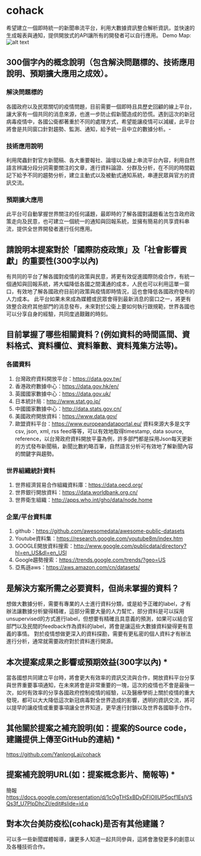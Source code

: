 # cohack
希望建立一個即時統一的新聞串流平台，利用大數據資訊整合解析資訊，並快速的生成報表與通知，提供開放式的API讓所有的開發者可以自行應用。
Demo Map: 
![alt text](hhttps://github.com/YanlongLai/cohack/raw/master/images/1.png "Demo")

## 300個字內的概念說明（包含解決問題標的、技術應用說明、預期擴大應用之成效）。

### 解決問題標的
各國政府以及民眾關切的疫情問題，目前需要一個即時且具歷史回顧的線上平台，讓大家有一個共同的消息來源，也進一步防止假新聞造成的恐慌。遇到這次的新冠病毒疫情中，各國公衛都著重於不同的處理方式，希望能讓疫情可以減緩，此平台將會是共同窗口針對趨勢、監測、通知，給予統一且中立的數據分析。-
### 技術應用說明
利用爬蟲針對官方新聞稿、各大重要報社、論壇以及線上串流平台內容，利用自然語言辨識分段分詞需要關注的文章，進行資料論證、分群及分析，在不同的時間戳記下給予不同的趨勢分析，建立主動式以及被動式通知系統，串連民眾與官方的資訊交流。
### 預期擴大應用
此平台可自動掌握世界關注的任何議題，最即時的了解各國對議題看法包含政府政策走向及民意，也可建立一個統一的通知與回報系統，並擁有簡易的共享資料串流，提供全世界開發者進行任何應用。

## 請說明本提案對於「國際防疫政策」及「社會影響貢獻」的重要性(300字以內)
有共同的平台了解各國對疫情的政策與民意，將更有效促進國際防疫合作，有統一個通知與回報系統，將大幅降低各國之間溝通的成本，人民也可以利用這單一窗口，有效地了解各國政府目前的政策與疫情即時情況，這也會降低各國政府發布的人力成本。
此平台如果未來成為媒體或民眾會得到最新消息的窗口之一，將更有效整合政府其他部門的消息發布，未來對於公衛上要如何執行跟規範，世界各國也可以分享自身的經驗，共同度過艱難的時刻。

## 目前掌握了哪些相關資料？(例如資料的時間區間、資料格式、資料欄位、資料筆數、資料蒐集方法等)。
### 各國資料
1. 台灣政府資料開放平台：https://data.gov.tw/
2. 香港政府數據中心：https://data.gov.hk/en/
3. 英國國家數據中心：https://data.gov.uk/
4. 日本統計局：http://www.stat.go.jp/
5. 中國國家數據中心：http://data.stats.gov.cn/
6. 美國政府開放資料：https://www.data.gov/
7. 歐盟資料平台：https://www.europeandataportal.eu/
資料來源大多是文字csv, json, xml, rss feed等等，可以有效地取得timestamp, data source, reference，以台灣政府資料開放平臺為例，許多部門都是採用Json每天更新的方式發布新聞稿，新聞比數約略百筆，自然語言分析可有效地了解新聞內容的關鍵字與趨勢。

### 世界組織統計資料
1. 世界經濟貿易合作組織資料庫：https://data.oecd.org/
2. 世界銀行開放資料：https://data.worldbank.org.cn/
3. 世界衛生組織：http://apps.who.int/gho/data/node.home
### 企業/平台資料庫
1. github：https://github.com/awesomedata/awesome-public-datasets
2. Youtube資料集：https://research.google.com/youtube8m/index.htm
3. GOOGLE開放資料搜索：http://www.google.com/publicdata/directory?hl=en_US&dl=en_USl
4. Google趨勢搜索：https://trends.google.com/trends/?geo=US
5. 亞馬遜aws：https://aws.amazon.com/cn/datasets/

## 是解決方案所需之必要資料，但尚未掌握的資料？
想做大數據分析，需要有專業的人士進行資料分類，或是給予正確的label，才有辦法讓數據分析變得精確，這部分需要大量的人力幫忙，部分資料是可以採用unsupervised的方式進行label，但想要有精確且具意義的預測，如果可以結合官部門以及民間的feedback作為資料的label，將會是讓這些大數據資料變得更有意義的事情。
對於疫情想做更深入的資料探勘，需要有更私密的個人資料才有辦法進行分析，通常就需要政府對於資料進行開源。

## 本次提案成果之影響或預期效益(300字以內) *
當各國想共同建立平台時，將會更大有效率的資訊交流與合作，開放資料平台分享與世界重要事項通知，在未來將會是非常重要的一塊，這次的疫情也不會是最後一次，如何有效率的分享各國政府控制疫情的經驗，以及醫療學術上關於疫情的重大發現，都可以大大降低這次新冠病毒對全世界造成的影響，透明的資訊交流，將可以提早的讓疫情或重要事項讓全世界知道，更早進行封鎖以及世界各國聯手合作。

## 其他關於提案之補充說明(如：提案的Source code，建議提供上傳至GitHub的連結) *
https://github.com/YanlongLai/cohack

## 提案補充說明URL(如：提案概念影片、簡報等) *
簡報
https://docs.google.com/presentation/d/1cOgTHSxBDyDFIOlIUP5qcf1EsIVSQs3f_U7PlpDhcZI/edit#slide=id.p

## 對本次台美防疫松(cohack)是否有其他建議？
可以多一些新聞媒體報導，讓更多人知道一起共同參與，這將會激發更多的創意以及各種技術合作。


